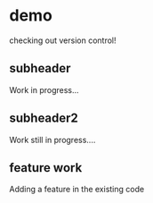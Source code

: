 # demo

checking out version control!

## subheader

Work in progress...

## subheader2

Work still in progress....

## feature work

Adding a feature in the existing code